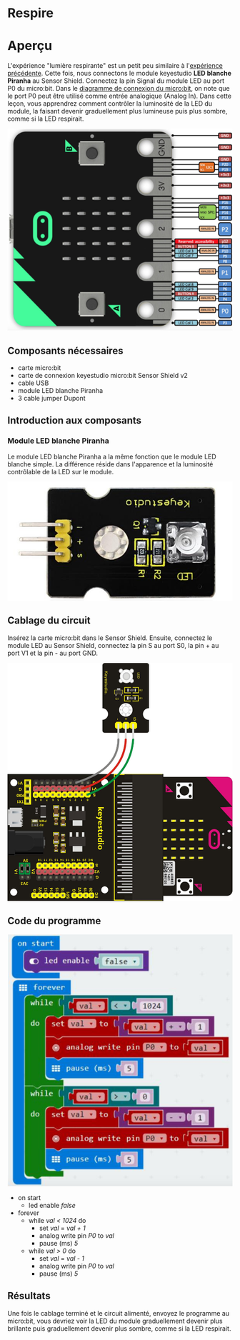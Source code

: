 # Respire

# Aperçu

L'expérience "lumière respirante" est un petit peu similaire à l'[expérience précédente](LedBlinkProject.md). Cette fois, nous connectons le module keyestudio **LED blanche Piranha** au Sensor Shield. Connectez la pin Signal du module LED au port P0 du micro:bit. Dans le [diagramme de connexion du micro:bit](MicrobitPins.md), on note que le port P0 peut être utilisé comme entrée analogique (Analog In). Dans cette leçon, vous apprendrez comment contrôler la luminosité de la LED du module, la faisant devenir graduellement plus lumineuse puis plus sombre, comme si la LED respirait.

![Diagramme de connexions micro:bit](images/MicrobitPins.png)

## Composants nécessaires

- carte micro:bit
- carte de connexion keyestudio micro:bit Sensor Shield v2
- cable USB
- module LED blanche Piranha
- 3 cable jumper Dupont

## Introduction aux composants

### Module LED blanche Piranha

Le module LED blanche Piranha a la même fonction que le module LED blanche simple. La différence réside dans l'apparence et la luminosité contrôlable de la LED sur le module.

![Module LED blanche Piranha](images/PiranhaWhiteLedModule.png)

## Cablage du circuit

Insérez la carte micro:bit dans le Sensor Shield.
Ensuite, connectez le module LED au Sensor Shield, connectez la pin S au port S0, la pin + au port V1 et la pin - au port GND.

![Circuit](images/BreathCircuit.png)

## Code du programme

![Code](images/BreathCode.png)

- on start
  - led enable *false*
- forever
  - while *val < 1024* do
    - set *val* = *val + 1*
    - analog write pin *P0* to *val*
    - pause (ms) *5*
  - while *val > 0* do
    - set *val* = *val - 1*
    - analog write pin *P0* to *val*
    - pause (ms) *5*

## Résultats

Une fois le cablage terminé et le circuit alimenté, envoyez le programme au micro:bit, vous devriez voir la LED du module graduellement devenir plus brillante puis graduellement devenir plus sombre, comme si la LED respirait.
